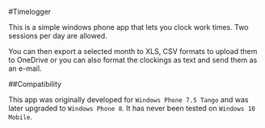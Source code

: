 #Timelogger

This is a simple windows phone app that lets you clock work times. Two sessions per day are allowed.

You can then export a selected month to XLS, CSV formats to upload them to OneDrive or you can also format the clockings as text and send them as an e-mail.


##Compatibility

This app was originally developed for ```Windows Phone 7.5 Tango``` and was later upgraded to ```Windows Phone 8```. It has never been tested on ```Windows 10 Mobile```.
